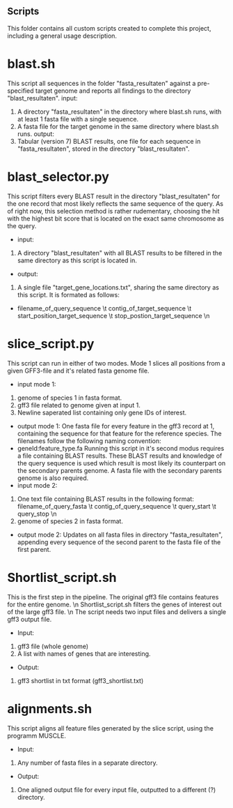 ## Scripts
This folder contains all custom scripts created to complete this project, including a general usage description. 

# blast.sh
This script all sequences in the folder "fasta_resultaten" against a pre-specified target genome and reports all findings to the directory "blast_resultaten". 
input: 
1. A directory "fasta_resultaten" in the directory where blast.sh runs, with at least 1 fasta file with a single sequence. 
2. A fasta file for the target genome in the same directory where blast.sh runs. 
output:
1. Tabular (version 7) BLAST results, one file for each sequence in "fasta_resultaten", stored in the directory "blast_resultaten".

# blast_selector.py
This script filters every BLAST result in the directory "blast_resultaten" for the one record that most likely reflects the same sequence of the query. As of right now, this selection method is rather rudementary, choosing the hit with the highest bit score that is located on the exact same chromosome as the query. 
- input: 
1. A directory "blast_resultaten" with all BLAST results to be filtered in the same directory as this script is located in. 
- output:
1. A single file "target_gene_locations.txt", sharing the same directory as this script. It is formated as follows:
- filename_of_query_sequence \t contig_of_target_sequence \t start_position_target_sequence \t stop_postion_target_sequence \n

# slice_script.py
This script can run in either of two modes. Mode 1 slices all positions from a given GFF3-file and it's related fasta genome file. 
- input mode 1:
1. genome of species 1 in fasta format.
2. gff3 file related to genome given at input 1.
3. Newline saperated list containing only gene IDs of interest. 
- output mode 1:
One fasta file for every feature in the gff3 record at 1, containing the sequence for that feature for the reference species. The filenames follow the following naming convention:
- geneId:feature_type.fa
Running this script in it's second modus requires a file containing BLAST results. These BLAST results and knowledge of the query sequence is used which result is most likely its counterpart on the secondary parents genome. A fasta file with the secondary parents genome is also required.
- input mode 2:
1. One text file containing BLAST results in the following format:
filename_of_query_fasta \t contig_of_query_sequence \t query_start \t query_stop \n
2. genome of species 2 in fasta format. 
- output mode 2:
Updates on all fasta files in directory "fasta_resultaten", appending every sequence of the second parent to the fasta file of the first parent. 

# Shortlist_script.sh
This is the first step in the pipeline. The original gff3 file contains features for the entire genome. \n 
Shortlist_script.sh filters the genes of interest out of the large gff3 file. \n
The script needs two input files and delivers a single gff3 output file.
- Input:
1. gff3 file (whole genome)
2. A list with names of genes that are interesting.
- Output:
1. gff3 shortlist in txt format (gff3_shortlist.txt)

# alignments.sh
This script aligns all feature files generated by the slice script, using the programm MUSCLE.
- Input:
1. Any number of fasta files in a separate directory.
- Output:
1. One aligned output file for every input file, outputted to a different (?) directory. 



